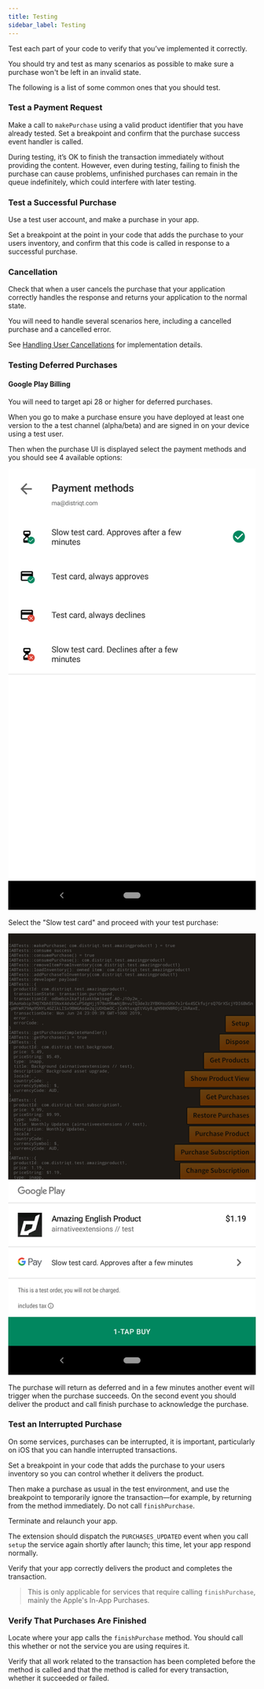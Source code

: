 ```yaml
---
title: Testing
sidebar_label: Testing
---
```


Test each part of your code to verify that you’ve implemented it correctly.

You should try and test as many scenarios as possible to make sure a purchase 
won't be left in an invalid state. 

The following is a list of some common ones that you should test.


### Test a Payment Request

Make a call to `makePurchase` using a valid product identifier that you have already tested. 
Set a breakpoint and confirm that the purchase success event handler is called.

During testing, it’s OK to finish the transaction immediately without providing the content. 
However, even during testing, failing to finish the purchase can cause problems, unfinished 
purchases can remain in the queue indefinitely, which could interfere with later testing.


### Test a Successful Purchase

Use a test user account, and make a purchase in your app. 

Set a breakpoint at the point in your code that adds the purchase to your users inventory, 
and confirm that this code is called in response to a successful purchase.


### Cancellation

Check that when a user cancels the purchase that your application correctly handles the response
and returns your application to the normal state.

You will need to handle several scenarios here, including a cancelled purchase and a cancelled error.

See [Handling User Cancellations](make-a-purchase.md#handling-user-cancellations) for implementation details.


### Testing Deferred Purchases

#### Google Play Billing

You will need to target api 28 or higher for deferred purchases. 

When you go to make a purchase ensure you have deployed at least one version to the a test channel (alpha/beta) and are signed in on your device using a test user.

Then when the purchase UI is displayed select the payment methods and you should see 4 available options:

![](images/googleplay_deferredpaymentmethod.png)

Select the "Slow test card" and proceed with your test purchase:

![](images/googleplay_deferredpaymentmethod_purchase.png)

The purchase will return as deferred and in a few minutes another event will trigger when the purchase succeeds. On the second event you should deliver the product and call finish purchase to acknowledge the purchase.





### Test an Interrupted Purchase

On some services, purchases can be interrupted, it is important, particularly on iOS that
you can handle interrupted transactions.

Set a breakpoint in your code that adds the purchase to your users inventory so you 
can control whether it delivers the product. 

Then make a purchase as usual in the test environment, and use the breakpoint to 
temporarily ignore the transaction—for example, by returning from the method immediately. 
Do not call `finishPurchase`.

Terminate and relaunch your app. 

The extension should dispatch the `PURCHASES_UPDATED` event when you call `setup` the service 
again shortly after launch; this time, let your app respond normally. 

Verify that your app correctly delivers the product and completes the transaction.

> This is only applicable for services that require calling `finishPurchase`, mainly the Apple's In-App Purchases.


### Verify That Purchases Are Finished

Locate where your app calls the `finishPurchase` method. You should call this whether or not
the service you are using requires it.

Verify that all work related to the transaction has been completed before the method 
is called and that the method is called for every transaction, whether it succeeded or failed.

